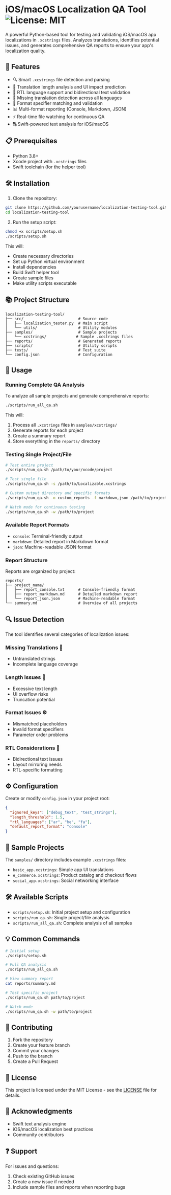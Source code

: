 # iOS/macOS Localization QA Tool ![License: MIT](https://img.shields.io/badge/License-MIT-blue.svg)

A powerful Python-based tool for testing and validating iOS/macOS app localizations in `.xcstrings` files. Analyzes translations, identifies potential issues, and generates comprehensive QA reports to ensure your app's localization quality.

## 🚀 Features

- 🔍 Smart `.xcstrings` file detection and parsing
- 📏 Translation length analysis and UI impact prediction
- 🔄 RTL language support and bidirectional text validation
- 🚨 Missing translation detection across all languages
- 🎯 Format specifier matching and validation
- 📊 Multi-format reporting (Console, Markdown, JSON)
- ⚡️ Real-time file watching for continuous QA
- 🔠 Swift-powered text analysis for iOS/macOS

## 📋 Prerequisites

- Python 3.8+
- Xcode project with `.xcstrings` files
- Swift toolchain (for the helper tool)

## 🛠 Installation

1. Clone the repository:
```bash
git clone https://github.com/yourusername/localization-testing-tool.git
cd localization-testing-tool
```

2. Run the setup script:
```bash
chmod +x scripts/setup.sh
./scripts/setup.sh
```

This will:
- Create necessary directories
- Set up Python virtual environment
- Install dependencies
- Build Swift helper tool
- Create sample files
- Make utility scripts executable

## 📚 Project Structure

```
localization-testing-tool/
├── src/                        # Source code
│   ├── localization_tester.py  # Main script
│   └── utils/                  # Utility modules
├── samples/                    # Sample projects
│   └── xcstrings/             # Sample .xcstrings files
├── reports/                    # Generated reports
├── scripts/                    # Utility scripts
├── tests/                      # Test suite
└── config.json                 # Configuration
```

## 🎯 Usage

### Running Complete QA Analysis

To analyze all sample projects and generate comprehensive reports:

```bash
./scripts/run_all_qa.sh
```

This will:
1. Process all `.xcstrings` files in `samples/xcstrings/`
2. Generate reports for each project
3. Create a summary report
4. Store everything in the `reports/` directory

### Testing Single Project/File

```bash
# Test entire project
./scripts/run_qa.sh /path/to/your/xcode/project

# Test single file
./scripts/run_qa.sh -s /path/to/Localizable.xcstrings

# Custom output directory and specific formats
./scripts/run_qa.sh -o custom_reports -f markdown,json /path/to/project

# Watch mode for continuous testing
./scripts/run_qa.sh -w /path/to/project
```

### Available Report Formats

- `console`: Terminal-friendly output
- `markdown`: Detailed report in Markdown format
- `json`: Machine-readable JSON format

### Report Structure

Reports are organized by project:
```
reports/
├── project_name/
│   ├── report_console.txt      # Console-friendly format
│   ├── report_markdown.md      # Detailed markdown report
│   └── report_json.json        # Machine-readable format
└── summary.md                  # Overview of all projects
```

## 🔍 Issue Detection

The tool identifies several categories of localization issues:

### Missing Translations 🚫
- Untranslated strings
- Incomplete language coverage

### Length Issues 📏
- Excessive text length
- UI overflow risks
- Truncation potential

### Format Issues ⚙️
- Mismatched placeholders
- Invalid format specifiers
- Parameter order problems

### RTL Considerations 🔄
- Bidirectional text issues
- Layout mirroring needs
- RTL-specific formatting

## ⚙️ Configuration

Create or modify `config.json` in your project root:

```json
{
  "ignored_keys": ["debug_text", "test_strings"],
  "length_threshold": 1.5,
  "rtl_languages": ["ar", "he", "fa"],
  "default_report_format": "console"
}
```

## 🔄 Sample Projects

The `samples/` directory includes example `.xcstrings` files:

- `basic_app.xcstrings`: Simple app UI translations
- `e_commerce.xcstrings`: Product catalog and checkout flows
- `social_app.xcstrings`: Social networking interface

## 🛠 Available Scripts

- `scripts/setup.sh`: Initial project setup and configuration
- `scripts/run_qa.sh`: Single project/file analysis
- `scripts/run_all_qa.sh`: Complete analysis of all samples

## 💡 Common Commands

```bash
# Initial setup
./scripts/setup.sh

# Full QA analysis
./scripts/run_all_qa.sh

# View summary report
cat reports/summary.md

# Test specific project
./scripts/run_qa.sh path/to/project

# Watch mode
./scripts/run_qa.sh -w path/to/project
```

## 🤝 Contributing

1. Fork the repository
2. Create your feature branch
3. Commit your changes
4. Push to the branch
5. Create a Pull Request

## 📝 License

This project is licensed under the MIT License - see the [LICENSE](LICENSE) file for details.

## 🙏 Acknowledgments

- Swift text analysis engine
- iOS/macOS localization best practices
- Community contributors

## ❓ Support

For issues and questions:
1. Check existing GitHub issues
2. Create a new issue if needed
3. Include sample files and reports when reporting bugs

